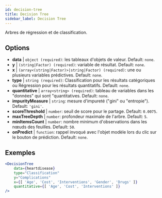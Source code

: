 ```yaml
---
id: decision-tree
title: Decision Tree
sidebar_label: Decision Tree
---
```


Arbres de régression et de classification.

## Options

* __data__ | `object (required)`: les tableaux d'objets de valeur. Default: `none`.
* __y__ | `(string|Factor) (required)`: variable de résultat. Default: `none`.
* __x__ | `(array<(string|Factor)>|string|Factor) (required)`: une ou plusieurs variables prédictives. Default: `none`.
* __type__ | `string (required)`: Classification pour les résultats catégoriques ou Régression pour les résultats quantitatifs. Default: `none`.
* __quantitative__ | `array<string> (required)`: tableau de variables dans les "données" qui sont "quantitatives. Default: `none`.
* __impurityMeasure__ | `string`: mesure d'impureté ("gini" ou "entropie"). Default: `'gini'`.
* __scoreThreshold__ | `number`: seuil de score pour le partage. Default: `0.0075`.
* __maxTreeDepth__ | `number`: profondeur maximale de l'arbre. Default: `5`.
* __minItemsCount__ | `number`: nombre minimum d'observations dans les nœuds des feuilles. Default: `50`.
* __onPredict__ | `function`: rappel invoqué avec l'objet modèle lors du clic sur le bouton de prédiction. Default: `none`.


## Exemples

```jsx live
<DecisionTree 
    data={heartdisease} 
    type="Classification"
    y="Complications"
    x={[ 'Age', 'Cost', 'Interventions', 'Gender', 'Drugs' ]}
    quantitative={[ 'Age', 'Cost', 'Interventions' ]}
/>
```


